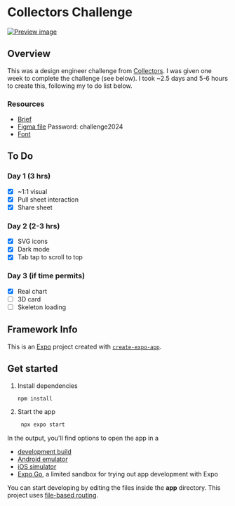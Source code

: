 # Collectors Challenge

[![Preview image](https://github.com/AustinMRobinson/collectors/assets/20391648/0b5342a9-4905-4533-b84a-b889c9fbe29f)
](https://drive.google.com/file/d/1W6LlvZ2y3hz2AEeFq84HaOiPKsLYHuUJ/view?usp=sharing)

## Overview

This was a design engineer challenge from [Collectors](https://collectors.com/). I was given one week to complete the challenge (see below). I took ~2.5 days and 5-6 hours to create this, following my to do list below.

### Resources

- [Brief](/misc/collectors-challenge.pdf)
- [Figma file](https://www.figma.com/design/6DhZC4ZcMMlIlcyrHpb3zv/Design-Engineering-Challenge?node-id=0%3A1&t=Z31hdcXTWto3mpZ1-1) Password: challenge2024
- [Font](https://befonts.com/area-font-family.html)

## To Do

### Day 1 (3 hrs)

- [x] ~1:1 visual
- [x] Pull sheet interaction
- [x] Share sheet

### Day 2 (2-3 hrs)

- [x] SVG icons
- [x] Dark mode
- [x] Tab tap to scroll to top

### Day 3 (if time permits)

- [x] Real chart
- [ ] 3D card
- [ ] Skeleton loading

## Framework Info

This is an [Expo](https://expo.dev) project created with [`create-expo-app`](https://www.npmjs.com/package/create-expo-app).

## Get started

1. Install dependencies

   ```bash
   npm install
   ```

2. Start the app

   ```bash
    npx expo start
   ```

In the output, you'll find options to open the app in a

- [development build](https://docs.expo.dev/develop/development-builds/introduction/)
- [Android emulator](https://docs.expo.dev/workflow/android-studio-emulator/)
- [iOS simulator](https://docs.expo.dev/workflow/ios-simulator/)
- [Expo Go](https://expo.dev/go), a limited sandbox for trying out app development with Expo

You can start developing by editing the files inside the **app** directory. This project uses [file-based routing](https://docs.expo.dev/router/introduction).
